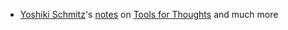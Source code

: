 - [Yoshiki Schmitz](<Yoshiki Schmitz.md>)'s [notes](https://www.notion.so/About-Me-7543563c194748f4a500d2c164bd3057) on [Tools for Thoughts](<Tools for Thoughts.md>) and much more
